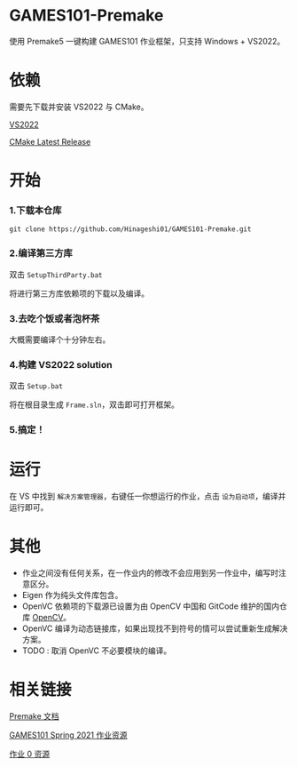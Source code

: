 # GAMES101-Premake
使用 Premake5 一键构建 GAMES101 作业框架，只支持 Windows + VS2022。

# 依赖
需要先下载并安装 VS2022 与 CMake。

[VS2022](https://visualstudio.microsoft.com/zh-hans/downloads/)

[CMake Latest Release](https://cmake.org/download/)

# 开始
### 1.下载本仓库
`git clone https://github.com/Hinageshi01/GAMES101-Premake.git`

### 2.编译第三方库
双击 `SetupThirdParty.bat`

将进行第三方库依赖项的下载以及编译。

### 3.去吃个饭或者泡杯茶
大概需要编译个十分钟左右。

### 4.构建 VS2022 solution
双击 `Setup.bat`

将在根目录生成 `Frame.sln`，双击即可打开框架。

### 5.搞定！

# 运行
在 VS 中找到 `解决方案管理器`，右键任一你想运行的作业，点击 `设为启动项`，编译并运行即可。

# 其他
- 作业之间没有任何关系，在一作业内的修改不会应用到另一作业中，编写时注意区分。
- Eigen 作为纯头文件库包含。
- OpenVC 依赖项的下载源已设置为由 OpenCV 中国和 GitCode 维护的国内仓库 [OpenCV](https://gitcode.net/opencv/opencv)。
- OpenVC 编译为动态链接库，如果出现找不到符号的情可以尝试重新生成解决方案。
- TODO : 取消 OpenVC 不必要模块的编译。

# 相关链接
[Premake 文档](https://premake.github.io/)

[GAMES101 Spring 2021 作业资源](https://games-cn.org/forums/topic/s2021-games101-zuoyehuizong/)

[作业 0 资源](https://github.com/slicol/Games101-Homework-Win)
